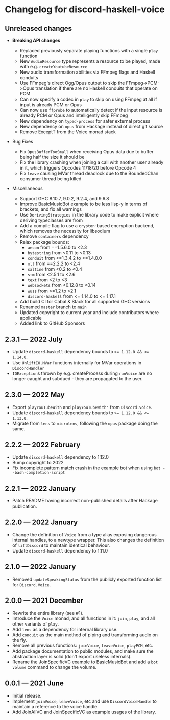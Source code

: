 # Changelog for discord-haskell-voice

## Unreleased changes

- **Breaking API changes**
  - Replaced previously separate playing functions with a single `play` function
  - New `AudioResource` type represents a resource to be played, made with e.g. `createYoutubeResource`
  - New audio transformation abilities via FFmpeg flags and Haskell conduits
  - Use FFmpeg's direct Ogg/Opus output to skip the FFmpeg->PCM->Opus translation if there are no Haskell conduits that operate on PCM
  - Can now specify a codec in `play` to skip on using FFmpeg at all if input is already PCM or Opus
  - Can now use `ffprobe` to automatically detect if the input resource is already PCM or Opus and intelligently skip FFmpeg
  - New dependency on `typed-process` for safer external process
  - New dependency on `opus` from Hackage instead of direct git source
  - Remove ExceptT from the Voice monad stack

- Bug Fixes
  - Fix `OpusBufferTooSmall` when receiving Opus data due to buffer being half the size it should be
  - Fix the library crashing when joining a call with another user already in it, which triggers Opcodes 11/18/20 before Opcode 4
  - Fix `leave` causing MVar thread deadlock due to the BoundedChan consumer thread being killed

- Miscellaneous
  - Support GHC 8.10.7, 9.0.2, 9.2.4, and 9.6.8
  - Improve BasicMusicBot example to be less lisp-y in terms of brackets, and fix all warnings
  - Use `DerivingStrategies` in the library code to make explicit where deriving typeclasses are from
  - Add a compile flag to use a `crypton`-based encryption backend, which removes the necessity for libsodium
  - Remove `containers` dependency
  - Relax package bounds:
    - `aeson` from ==1.5.6.0 to <2.3
    - `bytestring` from <0.11 to <0.13
    - `conduit` from <=1.3.4.2 to <=1.4.0.0
    - `mtl` from ==2.2.2 to <2.4
    - `saltine` from <0.2 to <0.4
    - `stm` from <2.5.1 to <2.6
    - `text` from <2 to <3
    - `websockets` from <0.12.8 to <0.14
    - `wuss` from <=1.2 to <2.1
    - `discord-haskell` from <= 1.14.0 to <= 1.17.1
  - Add build CI for Cabal & Stack for all supported GHC versions
  - Renamed `master` branch to `main`
  - Updated copyright to current year and include contributors where applicable
  - Added link to GitHub Sponsors

## 2.3.1 — 2022 July

- Update `discord-haskell` dependency bounds to `>= 1.12.0 && <= 1.14.0`.
- Use `UnliftIO.MVar` functions internally for MVar operations in `DiscordHandler`
- `IOException`s thrown by e.g. createProcess during `runVoice` are no longer caught and subdued - they are propagated to the user.

## 2.3.0 — 2022 May

- Export `playYouTubeWith` and `playYouTubeWith'` from `Discord.Voice`.
- Update `discord-haskell` dependency bounds to `>= 1.12.0 && <= 1.13.0`.
- Migrate from `lens` to `microlens`, following the `opus` package doing the same.

## 2.2.2 — 2022 February

- Update `discord-haskell` dependency to 1.12.0
- Bump copyright to 2022
- Fix incomplete pattern match crash in the example bot when using `bot --bash-completion-script`

## 2.2.1 — 2022 January

- Patch README having incorrect non-published details after Hackage publication.

## 2.2.0 — 2022 January

- Change the definition of `Voice` from a type alias exposing dangerous internal handles, to a newtype wrapper. This also changes the definition of `liftDiscord` to maintain identical behaviour.
- Update `discord-haskell` dependency to 1.11.0

## 2.1.0 — 2022 January

- Removed `updateSpeakingStatus` from the publicly exported function list for `Discord.Voice`.

## 2.0.0 — 2021 December

- Rewrite the entire library (see #1).
- Introduce the `Voice` monad, and all functions in it: `join`, `play`, and all other variants of `play`.
- Add `lens` as a dependency for internal library use.
- Add `conduit` as the main method of piping and transforming audio on the fly.
- Remove all previous functions: `joinVoice`, `leaveVoice`, `playPCM`, etc.
- Add package documentation to public modules, and make sure the abstraction layer is solid (don't export useless internals).
- Rename the JoinSpecificVC example to BasicMusicBot and add a `bot volume` command to change the volume.

## 0.0.1 — 2021 June

- Initial release.
- Implement `joinVoice`, `leaveVoice`, etc and use `DiscordVoiceHandle` to maintain a reference to the voice handle.
- Add JoinAllVC and JoinSpecificVC as example usages of the library.
